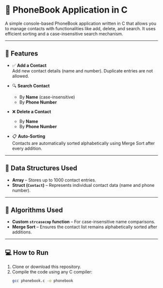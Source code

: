 # 📱 PhoneBook Application in C

A simple console-based PhoneBook application written in C that allows you to manage contacts with functionalities like add, delete, and search. It uses efficient sorting and a case-insensitive search mechanism.

---

## 🧾 Features

- ✅ **Add a Contact**  
  Add new contact details (name and number). Duplicate entries are not allowed.

- 🔍 **Search Contact**  
  - By **Name** (case-insensitive)  
  - By **Phone Number**

- ❌ **Delete a Contact**  
  - By **Name**  
  - By **Phone Number**

- 📋 **Auto-Sorting**  
  Contacts are automatically sorted alphabetically using Merge Sort after every addition.

---

## 🧱 Data Structures Used

- **Array** – Stores up to 1000 contact entries.
- **Struct (`Contact`)** – Represents individual contact data (name and phone number).

---

## 🧠 Algorithms Used

- **Custom `strcasecmp` function** – For case-insensitive name comparisons.
- **Merge Sort** – Ensures the contact list remains alphabetically sorted after additions.

---

## 💻 How to Run

1. Clone or download this repository.
2. Compile the code using any C compiler:
   ```bash
   gcc phonebook.c -o phonebook
